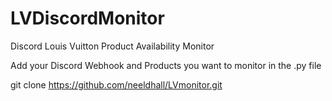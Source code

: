 # LVDiscordMonitor
Discord Louis Vuitton Product Availability Monitor 

Add your Discord Webhook and Products you want to monitor in the .py file

git clone https://github.com/neeldhall/LVmonitor.git
